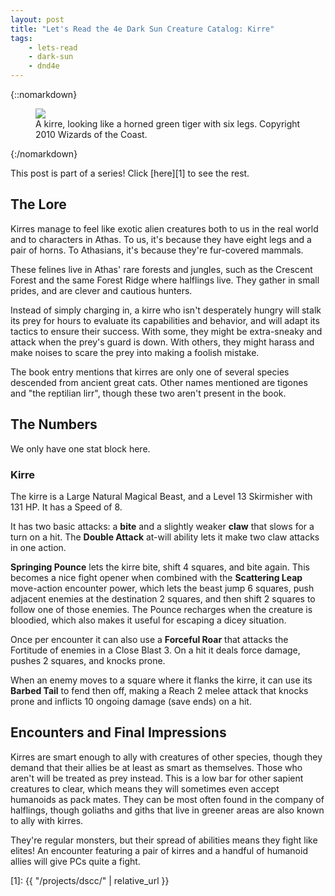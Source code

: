 ```yaml
---
layout: post
title: "Let's Read the 4e Dark Sun Creature Catalog: Kirre"
tags:
    - lets-read
    - dark-sun
    - dnd4e
---
```


{::nomarkdown}
<figure class="center">
  <img src="{{ "/assets/wir-dscc-kirre.png" | absolute_url }}"/>
  <figcaption>
    A kirre, looking like a horned green tiger with six legs.
    Copyright 2010 Wizards of the Coast.
  </figcaption>
</figure>
{:/nomarkdown}

This post is part of a series! Click [here][1] to see the rest.

## The Lore

Kirres manage to feel like exotic alien creatures both to us in the real world
and to characters in Athas. To us, it's because they have eight legs and a pair
of horns. To Athasians, it's because they're fur-covered mammals.

These felines live in Athas' rare forests and jungles, such as the Crescent
Forest and the same Forest Ridge where halflings live. They gather in small
prides, and are clever and cautious hunters.

Instead of simply charging in, a kirre who isn't desperately hungry will stalk
its prey for hours to evaluate its capabilities and behavior, and will adapt its
tactics to ensure their success. With some, they might be extra-sneaky and
attack when the prey's guard is down. With others, they might harass and make
noises to scare the prey into making a foolish mistake.

The book entry mentions that kirres are only one of several species descended
from ancient great cats. Other names mentioned are tigones and "the reptilian
lirr", though these two aren't present in the book.

## The Numbers

We only have one stat block here.

### Kirre

The kirre is a Large Natural Magical Beast, and a Level 13 Skirmisher with 131
HP. It has a Speed of 8.

It has two basic attacks: a **bite** and a slightly weaker **claw** that slows
for a turn on a hit. The **Double Attack** at-will ability lets it make two claw
attacks in one action.

**Springing Pounce** lets the kirre bite, shift 4 squares, and bite again. This
becomes a nice fight opener when combined with the **Scattering Leap**
move-action encounter power, which lets the beast jump 6 squares, push adjacent
enemies at the destination 2 squares, and then shift 2 squares to follow one of
those enemies. The Pounce recharges when the creature is bloodied, which also
makes it useful for escaping a dicey situation.

Once per encounter it can also use a **Forceful Roar** that attacks the
Fortitude of enemies in a Close Blast 3. On a hit it deals force damage, pushes
2 squares, and knocks prone.

When an enemy moves to a square where it flanks the kirre, it can use its
**Barbed Tail** to fend then off, making a Reach 2 melee attack that knocks
prone and inflicts 10 ongoing damage (save ends) on a hit.

## Encounters and Final Impressions

Kirres are smart enough to ally with creatures of other species, though they
demand that their allies be at least as smart as themselves. Those who aren't
will be treated as prey instead. This is a low bar for other sapient creatures
to clear, which means they will sometimes even accept humanoids as pack
mates. They can be most often found in the company of halflings, though goliaths
and giths that live in greener areas are also known to ally with kirres.

They're regular monsters, but their spread of abilities means they fight like
elites! An encounter featuring a pair of kirres and a handful of humanoid allies
will give PCs quite a fight.

[1]: {{ "/projects/dscc/" | relative_url }}
